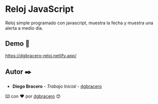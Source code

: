 # Reloj JavaScript

Reloj simple programado con javascript, muestra la fecha y muestra una alerta a medio día. 

## Demo 🚀

https://dgbracero-reloj.netlify.app/

## Autor ✒️

* **Diego Bracero** - *Trabajo Inicial* - [dgbracero](https://github.com/dgbracero)


⌨️ con ❤️ por [dgbracero](https://github.com/dgbracero) 😊
